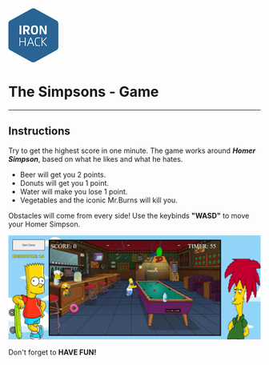 <img src="docs/assets/imgs/ihlogo.png">


# The Simpsons - Game 

<hr>

## Instructions

<p>Try to get the highest score in one minute. The game works around <i><b>Homer Simpson</b></i>, based on what he likes and what he hates.</p>

<ul>
<li>Beer will get you 2 points.</li>
<li>Donuts will get you 1 point.</li>
<li>Water will make you lose 1 point.</li>
<li>Vegetables and the iconic Mr.Burns will kill you.</li>
</ul>

<p>Obstacles will come from every side! Use the keybinds <b>"WASD"</b> to move your Homer Simpson.</p>


<img src="docs/assets/imgs/rdme.png">


<p>Don't forget to <b>HAVE FUN!</b></p>


